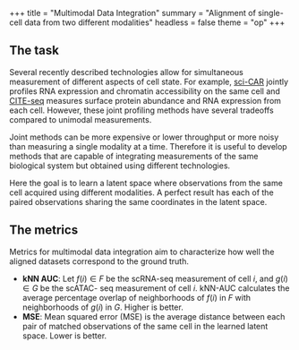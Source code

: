 +++
title = "Multimodal Data Integration"
summary = "Alignment of single-cell data from two different modalities"
headless = false
theme = "op"
+++

## The task

Several recently described technologies allow for simultaneous measurement of different
aspects of cell state. For example, [sci-CAR](https://doi.org/10.1126/science.aau0730)
jointly profiles RNA expression and chromatin accessibility on the same cell and
[CITE-seq](https://doi.org/10.1038/nmeth.4380) measures surface protein abundance and
RNA expression from each cell. However, these joint profiling methods have several
tradeoffs compared to unimodal measurements.

Joint methods can be more expensive or lower throughput or more noisy than measuring a
single modality at a time. Therefore it is useful to develop methods that are capable of
integrating measurements of the same biological system but obtained using different
technologies.

Here the goal is to learn a latent space where observations from the same cell acquired
using different modalities. A perfect result has each of the paired observations sharing
the same coordinates in the latent space.

## The metrics

Metrics for multimodal data integration aim to characterize how well the aligned
datasets correspond to the ground truth.

* **kNN AUC**: Let $f(i) ∈ F$ be the scRNA-seq measurement of cell $i$, and $g(i) ∈ G$
  be the scATAC- seq measurement of cell $i$. kNN-AUC calculates the average percentage
  overlap of neighborhoods of $f(i)$ in $F$ with neighborhoods of $g(i)$ in $G$. Higher
  is better.
* **MSE**: Mean squared error (MSE) is the average distance between each pair of matched
  observations of the same cell in the learned latent space. Lower is better.
